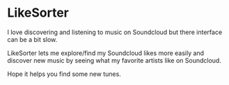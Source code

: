 LikeSorter
=========

I love discovering and listening to music on Soundcloud but there interface can be a bit slow.

LikeSorter lets me explore/find my Soundcloud likes more easily and discover new music by seeing what my favorite artists like on Soundcloud.

Hope it helps you find some new tunes.
